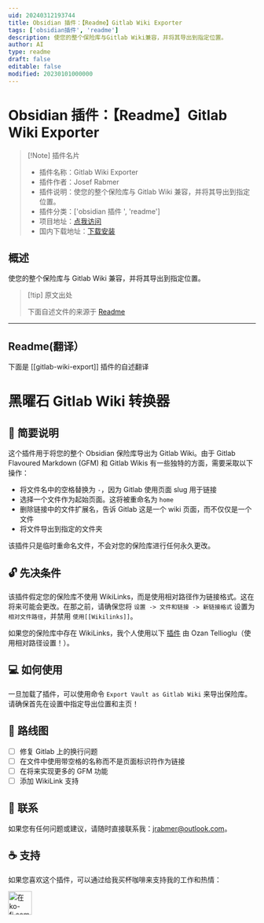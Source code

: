 ```yaml
---
uid: 20240312193744
title: Obsidian 插件：【Readme】Gitlab Wiki Exporter
tags: ['obsidian插件', 'readme']
description: 使您的整个保险库与Gitlab Wiki兼容，并将其导出到指定位置。
author: AI
type: readme
draft: false
editable: false
modified: 20230101000000
---
```


# Obsidian 插件：【Readme】Gitlab Wiki Exporter

> [!Note] 插件名片
> - 插件名称：Gitlab Wiki Exporter
> - 插件作者：Josef Rabmer
> - 插件说明：使您的整个保险库与 Gitlab Wiki 兼容，并将其导出到指定位置。
> - 插件分类：['obsidian 插件 ', 'readme']
> - 项目地址：[点我访问](https://github.com/jrabmer/obsidian-to-gitlab-wiki)
> - 国内下载地址：[下载安装](https://pkmer.cn/products/plugin/pluginMarket/?gitlab-wiki-export)

## 概述

使您的整个保险库与 Gitlab Wiki 兼容，并将其导出到指定位置。

> [!tip] 原文出处
>
>下面自述文件的来源于 [Readme](https://ghproxy.net/https://raw.githubusercontent.com/jrabmer/obsidian-to-gitlab-wiki/master/README.md)

---

## Readme(翻译）

下面是 [[gitlab-wiki-export]] 插件的自述翻译

# 黑曜石 Gitlab Wiki 转换器

## 📖 简要说明

这个插件用于将您的整个 Obsidian 保险库导出为 Gitlab Wiki。由于 Gitlab Flavoured Markdown (GFM) 和 Gitlab Wikis 有一些独特的方面，需要采取以下操作：

- 将文件名中的空格替换为 `-`，因为 Gitlab 使用页面 slug 用于链接
- 选择一个文件作为起始页面。这将被重命名为 `home`
- 删除链接中的文件扩展名，告诉 Gitlab 这是一个 wiki 页面，而不仅仅是一个文件
- 将文件导出到指定的文件夹

该插件只是临时重命名文件，不会对您的保险库进行任何永久更改。

## 🔓 先决条件

该插件假定您的保险库不使用 WikiLinks，而是使用相对路径作为链接格式。这在将来可能会更改。在那之前，请确保您将 `设置 -> 文件和链接 -> 新链接格式` 设置为 `相对文件路径`，并禁用 `使用[[Wikilinks]]`。

如果您的保险库中存在 WikiLinks，我个人使用以下 [插件](https://github.com/ozntel/obsidian-link-converter) 由 Ozan Tellioglu（使用相对路径设置！）。

## 💻 如何使用

一旦加载了插件，可以使用命令 `Export Vault as Gitlab Wiki` 来导出保险库。请确保首先在设置中指定导出位置和主页！

## 🌄 路线图

- [ ] 修复 Gitlab 上的换行问题
- [ ] 在文件中使用带空格的名称而不是页面标识符作为链接
- [ ] 在将来实现更多的 GFM 功能
- [ ] 添加 WikiLink 支持

## 📩 联系

如果您有任何问题或建议，请随时直接联系我：<jrabmer@outlook.com>。

## ☕ 支持

如果您喜欢这个插件，可以通过给我买杯咖啡来支持我的工作和热情：

<a href='https://ko-fi.com/jrabmer' target='_blank'>
    <img height='48' style='border:0px;height:48px;' src='https://cdn.ko-fi.com/cdn/kofi1.png?v=2' border='0' alt='在ko-fi.com给我买杯咖啡' />
</a>



